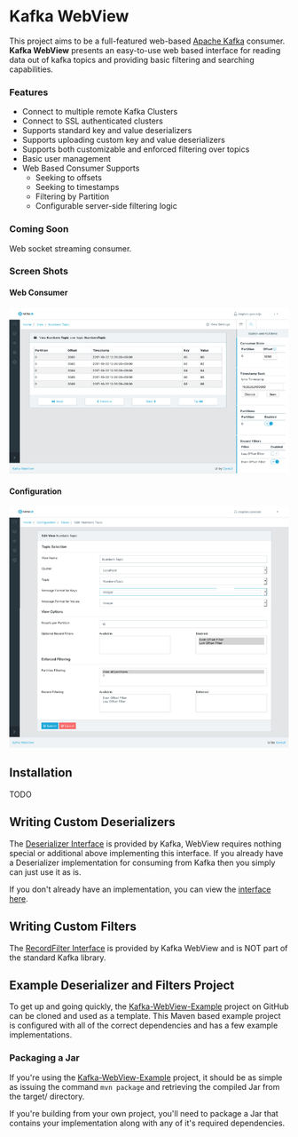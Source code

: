 # Kafka WebView

This project aims to be a full-featured web-based [Apache Kafka](https://kafka.apache.org/) consumer.  **Kafka WebView** presents an easy-to-use web based interface for reading data out of kafka topics and providing basic filtering and searching capabilities.

### Features

- Connect to multiple remote Kafka Clusters
- Connect to SSL authenticated clusters
- Supports standard key and value deserializers
- Supports uploading custom key and value deserializers
- Supports both customizable and enforced filtering over topics
- Basic user management
- Web Based Consumer Supports
  - Seeking to offsets
  - Seeking to timestamps
  - Filtering by Partition
  - Configurable server-side filtering logic
  
### Coming Soon
Web socket streaming consumer.

### Screen Shots

#### Web Consumer
![Web Consumer Screenshot](images/webconsumer.png)

#### Configuration
![Configuration Screenshot](images/configuration.png)

## Installation ##

TODO

## Writing Custom Deserializers

The [Deserializer Interface](https://kafka.apache.org/0110/javadoc/org/apache/kafka/common/serialization/Deserializer.html)
is provided by Kafka, WebView requires nothing special or additional above implementing this interface.  If you already 
have a Deserializer implementation for consuming from Kafka then you simply can just use it as is.

If you don't already have an implementation, you can view the [interface here](https://github.com/apache/kafka/blob/0.11.0/clients/src/main/java/org/apache/kafka/common/serialization/Deserializer.java).

## Writing Custom Filters

The [RecordFilter Interface](https://github.com/Crim/kafka-webview/blob/master/kafka-webview-plugin/src/main/java/com/darksci/kafkaview/plugin/filter/RecordFilter.java)
is provided by Kafka WebView and is NOT part of the standard Kafka library.

## Example Deserializer and Filters Project

To get up and going quickly, the [Kafka-WebView-Example](#) project on GitHub can be cloned and used as a template.
This Maven based example project is configured with all of the correct dependencies and has a few example 
implementations.

### Packaging a Jar

If you're using the [Kafka-WebView-Example](#) project, it should be as simple as issuing the command `mvn package` and 
retrieving the compiled Jar from the target/ directory.
               
If you're building from your own project, you'll need to package a Jar that contains your implementation along with
any of it's required dependencies.
